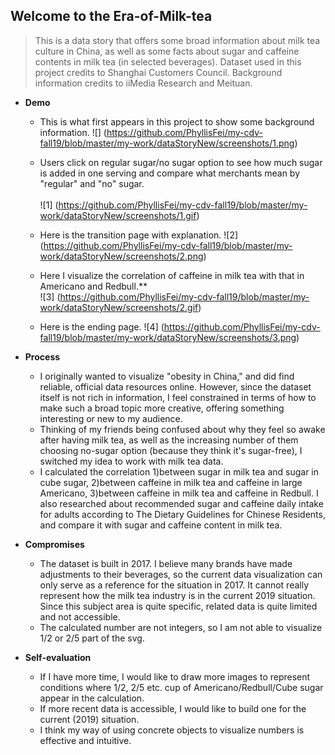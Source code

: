## Welcome to the Era-of-Milk-tea
> This is a data story that offers some broad information about milk tea culture in China, as well as some facts about sugar and caffeine contents in milk tea (in selected beverages).
> Dataset used in this project credits to Shanghai Customers Council. Background information credits to iiMedia Research and Meituan.


- **Demo**

  - This is what first appears in this project to show some background information.
    ![] (https://github.com/PhyllisFei/my-cdv-fall19/blob/master/my-work/dataStoryNew/screenshots/1.png)

  - Users click on regular sugar/no sugar option to see how much sugar is added in one serving and compare what merchants mean by "regular" and "no" sugar. </br>  
    ![1] (https://github.com/PhyllisFei/my-cdv-fall19/blob/master/my-work/dataStoryNew/screenshots/1.gif)

  - Here is the transition page with explanation.
    ![2] (https://github.com/PhyllisFei/my-cdv-fall19/blob/master/my-work/dataStoryNew/screenshots/2.png)

  - Here I visualize the correlation of caffeine in milk tea with that in Americano and Redbull.**  
    ![3] (https://github.com/PhyllisFei/my-cdv-fall19/blob/master/my-work/dataStoryNew/screenshots/2.gif)

  - Here is the ending page.
    ![4] (https://github.com/PhyllisFei/my-cdv-fall19/blob/master/my-work/dataStoryNew/screenshots/3.png)

- **Process**
  - I originally wanted to visualize "obesity in China," and did find reliable, official data resources online. However, since the dataset itself is not rich in information, I feel constrained in terms of how to make such a broad topic more creative, offering something interesting or new to my audience.
  - Thinking of my friends being confused about why they feel so awake after having milk tea, as well as the increasing number of them choosing no-sugar option (because they think it's sugar-free), I switched my idea to work with milk tea data.
  - I calculated the correlation 1)between sugar in milk tea and sugar in cube sugar, 2)between caffeine in milk tea and caffeine in large Americano, 3)between caffeine in milk tea and caffeine in Redbull. I also researched about recommended sugar and caffeine daily intake for adults according to The Dietary Guidelines for Chinese Residents, and compare it with sugar and caffeine content in milk tea.

- **Compromises**
  - The dataset is built in 2017. I believe many brands have made adjustments to their beverages, so the current data visualization can only serve as a reference for the situation in 2017. It cannot really represent how the milk tea industry is in the current 2019 situation. Since this subject area is quite specific, related data is quite limited and not accessible.
  - The calculated number are not integers, so I am not able to visualize 1/2 or 2/5 part of the svg.

- **Self-evaluation**
  - If I have more time, I would like to draw more images to represent conditions where 1/2, 2/5 etc. cup of Americano/Redbull/Cube sugar appear in the calculation.
  - If more recent data is accessible, I would like to build one for the current (2019) situation.
  - I think my way of using concrete objects to visualize numbers is effective and intuitive.
